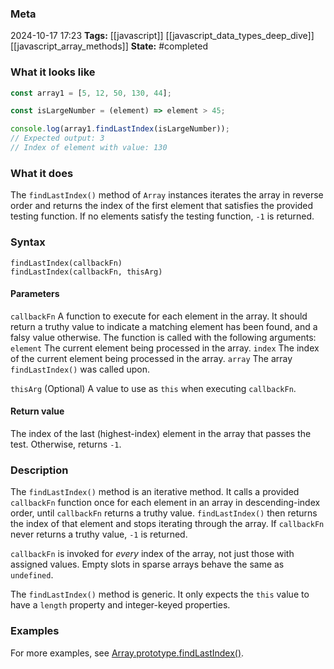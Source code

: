 ### Meta
2024-10-17 17:23
**Tags:** [[javascript]] [[javascript_data_types_deep_dive]] [[javascript_array_methods]]
**State:** #completed 

### What it looks like
```JavaScript title:app.js
const array1 = [5, 12, 50, 130, 44];

const isLargeNumber = (element) => element > 45;

console.log(array1.findLastIndex(isLargeNumber));
// Expected output: 3
// Index of element with value: 130
```

### What it does
The `findLastIndex()` method of `Array` instances iterates the array in reverse order and returns the index of the first element that satisfies the provided testing function. If no elements satisfy the testing function, `-1` is returned.

### Syntax
```JS title:app.js
findLastIndex(callbackFn)
findLastIndex(callbackFn, thisArg)
```

#### Parameters
`callbackFn`
A function to execute for each element in the array. It should return a truthy value to indicate a matching element has been found, and a falsy value otherwise. The function is called with the following arguments:
	`element`
	The current element being processed in the array.
	`index`
	The index of the current element being processed in the array.
	`array`
	The array `findLastIndex()` was called upon.

`thisArg` (Optional)
A value to use as `this` when executing `callbackFn`.

#### Return value
The index of the last (highest-index) element in the array that passes the test. Otherwise, returns `-1`.

### Description
The `findLastIndex()` method is an iterative method. It calls a provided `callbackFn` function once for each element in an array in descending-index order, until `callbackFn` returns a truthy value. `findLastIndex()` then returns the index of that element and stops iterating through the array. If `callbackFn` never returns a truthy value, `-1` is returned.

`callbackFn` is invoked for *every* index of the array, not just those with assigned values. Empty slots in sparse arrays behave the same as `undefined`.

The `findLastIndex()` method is generic. It only expects the `this` value to have a `length` property and integer-keyed properties.

### Examples
For more examples, see [Array.prototype.findLastIndex()](https://developer.mozilla.org/en-US/docs/Web/JavaScript/Reference/Global_Objects/Array/findLastIndex#examples).